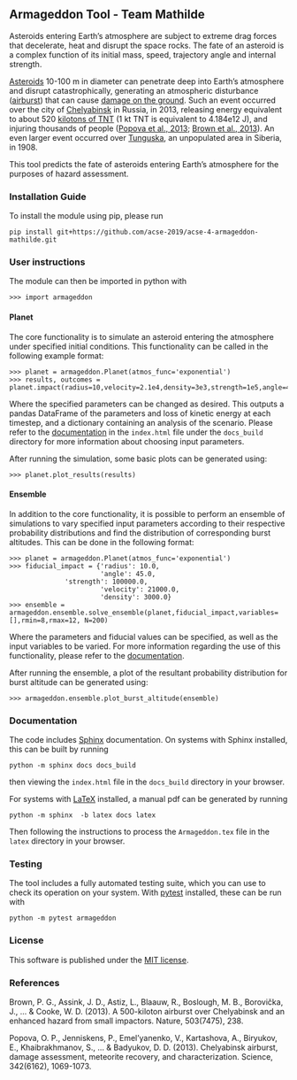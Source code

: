 ## Armageddon Tool - Team Mathilde

Asteroids entering Earth’s atmosphere are subject to extreme drag forces that decelerate, heat and disrupt the space rocks. The fate of an asteroid is a complex function of its initial mass, speed, trajectory angle and internal strength. 

[Asteroids](https://en.wikipedia.org/wiki/Asteroid) 10-100 m in diameter can penetrate deep into Earth’s atmosphere and disrupt catastrophically, generating an atmospheric disturbance ([airburst](https://en.wikipedia.org/wiki/Air_burst)) that can cause [damage on the ground](https://www.youtube.com/watch?v=tq02C_3FvFo). Such an event occurred over the city of [Chelyabinsk](https://en.wikipedia.org/wiki/Chelyabinsk_meteor) in Russia, in 2013, releasing energy equivalent to about 520 [kilotons of TNT](https://en.wikipedia.org/wiki/TNT_equivalent) (1 kt TNT is equivalent to 4.184e12 J), and injuring thousands of people ([Popova et al., 2013](http://doi.org/10.1126/science.1242642); [Brown et al., 2013](http://doi.org/10.1038/nature12741)). An even larger event occurred over [Tunguska](https://en.wikipedia.org/wiki/Tunguska_event), an unpopulated area in Siberia, in 1908. 

This tool predicts the fate of asteroids entering Earth’s atmosphere for the purposes of hazard assessment.

### Installation Guide

To install the module using pip, please run
```
pip install git+https://github.com/acse-2019/acse-4-armageddon-mathilde.git
```

### User instructions

The module can then be imported in python with
```
>>> import armageddon
```

#### Planet

The core functionality is to simulate an asteroid entering the atmosphere under specified initial conditions. 
This functionality can be called in the following example format:
```
>>> planet = armageddon.Planet(atmos_func='exponential')
>>> results, outcomes = planet.impact(radius=10,velocity=2.1e4,density=3e3,strength=1e5,angle=45)
```
Where the specified parameters can be changed as desired. This outputs a pandas DataFrame of the parameters and loss of kinetic energy at each timestep, and a dictionary containing an analysis of the scenario.
Please refer to the [documentation](./docs_build/index.html) in the `index.html` file under the `docs_build` directory for more information about choosing input parameters.

After running the simulation, some basic plots can be generated using:
```
>>> planet.plot_results(results)
```

#### Ensemble

In addition to the core functionality, it is possible to perform an ensemble of simulations to vary specified input parameters according to their respective probability distributions and find the distribution of corresponding burst altitudes.
This can be done in the following format:
```
>>> planet = armageddon.Planet(atmos_func='exponential')
>>> fiducial_impact = {'radius': 10.0,
                       'angle': 45.0,
		      'strength': 100000.0,
                       'velocity': 21000.0,
                       'density': 3000.0}
>>> ensemble = armageddon.ensemble.solve_ensemble(planet,fiducial_impact,variables=[],rmin=8,rmax=12, N=200)
```
Where the parameters and fiducial values can be specified, as well as the input variables to be varied.
For more information regarding the use of this functionality, please refer to the [documentation](./docs_build/index.html).

After running the ensemble, a plot of the resultant probability distribution for burst altitude can be generated using:
```
>>> armageddon.ensemble.plot_burst_altitude(ensemble)
```

### Documentation

The code includes [Sphinx](https://www.sphinx-doc.org) documentation. On systems with Sphinx installed, this can be built by running

```
python -m sphinx docs docs_build
```

then viewing the `index.html` file in the `docs_build` directory in your browser.

For systems with [LaTeX](https://www.latex-project.org/get/) installed, a manual pdf can be generated by running

```
python -m sphinx  -b latex docs latex
```

Then following the instructions to process the `Armageddon.tex` file in the `latex` directory in your browser.

### Testing

The tool includes a fully automated testing suite, which you can use to check its operation on your system. With [pytest](https://doc.pytest.org/en/latest) installed, these can be run with

```
python -m pytest armageddon
```

### License

This software is published under the [MIT license](./LICENSE).

### References

Brown, P. G., Assink, J. D., Astiz, L., Blaauw, R., Boslough, M. B., Borovička, J., ... & Cooke, W. D. (2013). A 500-kiloton airburst over Chelyabinsk and an enhanced hazard from small impactors. Nature, 503(7475), 238.

Popova, O. P., Jenniskens, P., Emel’yanenko, V., Kartashova, A., Biryukov, E., Khaibrakhmanov, S., ... & Badyukov, D. D. (2013). Chelyabinsk airburst, damage assessment, meteorite recovery, and characterization. Science, 342(6162), 1069-1073.
